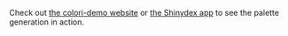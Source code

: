 Check out [the colori-demo website](https://github.com/Remiscan/colori-demo) or [the Shinydex app](https://github.com/Remiscan/Shinydex) to see the palette generation in action.